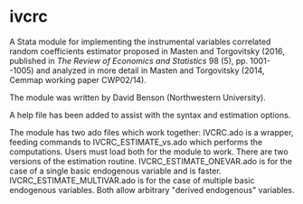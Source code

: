 # ivcrc
A Stata module for implementing the instrumental variables correlated random coefficients estimator proposed in Masten and Torgovitsky (2016, published in *The Review of Economics and Statistics* 98 (5), pp. 1001--1005) and analyzed in more detail in Masten and Torgovitsky (2014, Cemmap working paper CWP02/14).

The module was written by David Benson (Northwestern University).

A help file has been added to assist with the syntax and estimation options. 

The module has two ado files which work together: IVCRC.ado is a wrapper, feeding commands to IVCRC_ESTIMATE_vs.ado which performs the computations. Users must load both for the module to work. There are two versions of the estimation routine. IVCRC_ESTIMATE_ONEVAR.ado is for the case of a single basic endogenous variable and is faster. IVCRC_ESTIMATE_MULTIVAR.ado is for the case of multiple basic endogenous variables. Both allow arbitrary "derived endogenous" variables. 


